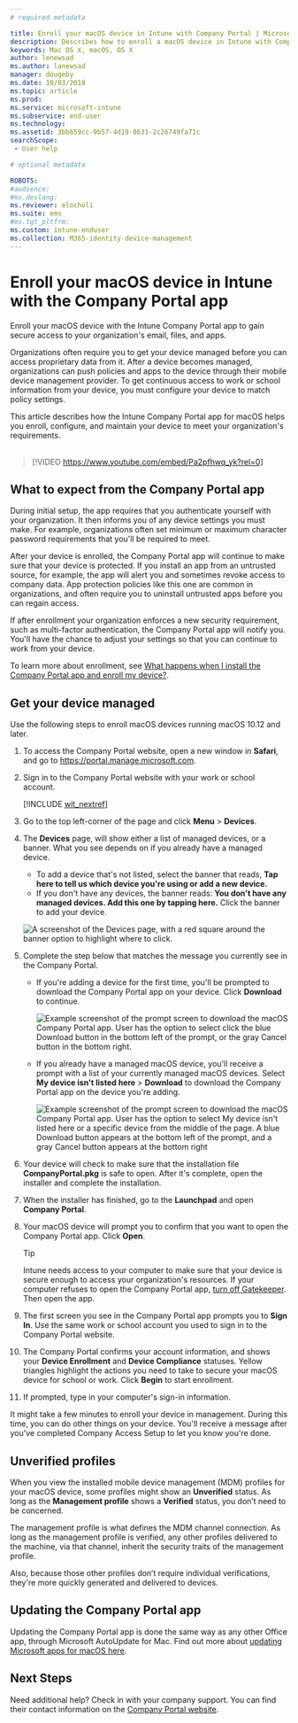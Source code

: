 ```yaml
---
# required metadata

title: Enroll your macOS device in Intune with Company Portal | Microsoft Docs
description: Describes how to enroll a macOS device in Intune with Company Portal app
keywords: Mac OS X, macOS, OS X
author: lenewsad
ms.author: lanewsad
manager: dougeby
ms.date: 10/03/2018
ms.topic: article
ms.prod:
ms.service: microsoft-intune
ms.subservice: end-user
ms.technology:
ms.assetid: 3bb659cc-9b57-4d19-8631-2c26749fa71c
searchScope:
 - User help

# optional metadata

ROBOTS:  
#audience:
#ms.devlang:
ms.reviewer: elocholi
ms.suite: ems
#ms.tgt_pltfrm:
ms.custom: intune-enduser
ms.collection: M365-identity-device-management
---
```


# Enroll your macOS device in Intune with the Company Portal app

Enroll your macOS device with the Intune Company Portal app to gain secure access to your organization's email, files, and apps.

Organizations often require you to get your device managed before you can access proprietary data from it. After a device becomes managed, organizations can push policies and apps to the device through their mobile device management provider. To get continuous access to work or school information from your device, you must configure your device to match policy settings.  

This article describes how the Intune Company Portal app for macOS helps you enroll, configure, and maintain your device to meet your organization's requirements.  
</br>
> [!VIDEO https://www.youtube.com/embed/Pa2pfhwq_yk?rel=0]

## What to expect from the Company Portal app

During initial setup, the app requires that you authenticate yourself with your organization. It then informs you of any device settings you must make. For example, organizations often set minimum or maximum character password requirements that you'll be required to meet.    

After your device is enrolled, the Company Portal app will continue to make sure that your device is protected. If you install an app from an untrusted source, for example, the app will alert you and sometimes revoke access to company data. App protection policies like this one are common in organizations, and often require you to uninstall untrusted apps before you can regain access.

If after enrollment your organization enforces a new security requirement, such as multi-factor authentication, the Company Portal app will notify you. You'll have the chance to adjust your settings so that you can continue to work from your device.  

To learn more about enrollment, see [What happens when I install the Company Portal app and enroll my device?](what-happens-if-you-install-the-Company-Portal-app-and-enroll-your-device-in-intune-macos.md).  

## Get your device managed  
Use the following steps to enroll macOS devices running macOS 10.12 and later.   


1. To access the Company Portal website, open a new window in __Safari__, and go to https://portal.manage.microsoft.com.  

2. Sign in to the Company Portal website with your work or school account.

   [!INCLUDE [wit_nextref](includes/end-user-password-guidance.md)]


3. Go to the top left-corner of the page and click **Menu** > **Devices**.  

4. The __Devices__ page, will show either a list of managed devices, or a banner. What you see depends on if you already have a managed device. 
    * To add a device that's not listed, select the banner that reads, **Tap here to tell us which device you're using or add a new device.**
    * If you don't have any devices, the banner reads: **You don't have any managed devices. Add this one by tapping here.** Click the banner to add your device.  

     ![A screenshot of the Devices page, with a red square around the banner option to highlight  where to click.](./media/CP-enroll-MACOS-1808.png)  
5. Complete the step below that matches the message you currently see in the Company Portal.  
    * If you're adding a device for the first time, you'll be prompted to download the Company Portal app on your device. Click **Download** to continue.  

         ![Example screenshot of the prompt screen to download the macOS Company Portal app. User has the option to select click the blue Download button in the bottom left of the prompt, or the gray Cancel button in the bottom right.](./media/CP-enroll-download-macOS-1808.png)  

    * If you already have a managed macOS device, you'll receive a prompt with a list of your currently managed macOS devices. Select **My device isn't listed here** > **Download** to download the Company Portal app on the device you're adding.  

         ![Example screenshot of the prompt screen to download the macOS Company Portal app. User has the option to select *My device isn't listed here* or a specific device from the middle of the page. A blue Download button appears at the bottom left of the prompt, and a gray Cancel button appears at the bottom right](./media/cp-mac-os-device-isnt-here-1808.png)  

6. Your device will check to make sure that the installation file **CompanyPortal.pkg** is safe to open. After it's complete, open the installer and complete the installation.  

7. When the installer has finished, go to the **Launchpad** and open **Company Portal**.  

8. Your macOS device will prompt you to confirm that you want to open the Company Portal app. Click **Open**.  

   > [!TIP]
   > Intune needs access to your computer to make sure that your device is secure enough to access your organization's resources. If your computer refuses to open the Company Portal app, [turn off Gatekeeper](https://support.apple.com/HT202491). Then open the app.

9. The first screen you see in the Company Portal app prompts you to **Sign In**. Use the same work or school account you used to sign in to the Company Portal website.

10. The Company Portal confirms your account information, and shows your **Device Enrollment** and **Device Compliance** statuses. Yellow triangles highlight the actions you need to take to secure your macOS device for school or work. Click **Begin** to start enrollment. 

11. If prompted, type in your computer's sign-in information.  

It might take a few minutes to enroll your device in management. During this time, you can do other things on your device. You'll receive a message after you've completed Company Access Setup to let you know you're done.  

## Unverified profiles
When you view the installed mobile device management (MDM) profiles for your macOS device, some profiles might show an **Unverified** status. As long as the **Management profile** shows a **Verified** status, you don’t need to be concerned.  

The management profile is what defines the MDM channel connection. As long as the management profile is verified, any other profiles delivered to the machine, via that channel, inherit the security traits of the management profile.

Also, because those other profiles don’t require individual verifications, they're more quickly generated and delivered to devices. 

## Updating the Company Portal app

Updating the Company Portal app is done the same way as any other Office app, through Microsoft AutoUpdate for Mac. Find out more about [updating Microsoft apps for macOS here](https://support.office.com/article/Check-for-Office-for-Mac-updates-automatically-bfd1e497-c24d-4754-92ab-910a4074d7c1).  

## Next Steps  
Need additional help? Check in with your company support. You can find their contact information on the [Company Portal website](https://go.microsoft.com/fwlink/?linkid=2010980).  


